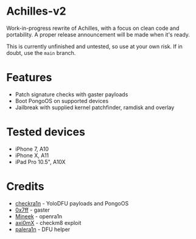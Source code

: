 # Achilles-v2

Work-in-progress rewrite of Achilles, with a focus on clean code and portability. A proper release announcement will be made when it's ready.

This is currently unfinished and untested, so use at your own risk. If in doubt, use the `main` branch.

# Features
* Patch signature checks with gaster payloads
* Boot PongoOS on supported devices
* Jailbreak with supplied kernel patchfinder, ramdisk and overlay

# Tested devices
* iPhone 7, A10
* iPhone X, A11
* iPad Pro 10.5", A10X

# Credits
* [checkra1n](https://checkra.in) - YoloDFU payloads and PongoOS
* [0x7ff](https://github.com/0x7FF) - gaster
* [Mineek](https://github.com/Mineek) - openra1n
* [axi0mX](https://github.com/axi0mX) - checkm8 exploit
* [palera1n](https://palera.in) - DFU helper
